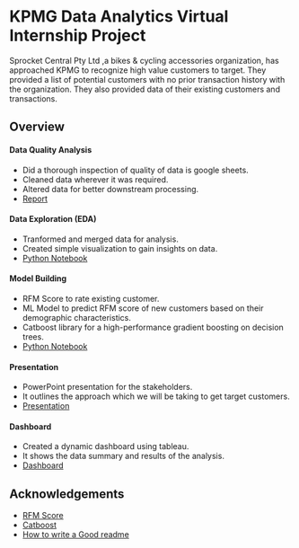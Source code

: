 
# KPMG Data Analytics Virtual Internship Project

Sprocket Central Pty Ltd ,a bikes & cycling accessories organization, has approached KPMG to recognize high value customers to target. They provided a list of potential customers with no prior transaction history with the organization. They also provided data of their existing customers and transactions.


## Overview
#### Data Quality Analysis
- Did a thorough inspection of quality of data is google sheets.
- Cleaned data wherever it was required.
- Altered data for better downstream processing.
- [Report](https://docs.google.com/document/d/1ds-pXY8mok3ksSyu4P5i8TN6IDMyu9xx7Ne1twBkKbg/edit?usp=sharing)
#### Data Exploration (EDA)
- Tranformed and merged data for analysis.
- Created simple visualization to gain insights on data.
- [Python Notebook](https://colab.research.google.com/drive/1TFOaymyi6WyVfvMy88KLPlQ8Y870juPt?usp=sharing)

#### Model Building
- RFM Score to rate existing customer.
- ML Model to predict RFM score of new customers based on their demographic characteristics.
- Catboost library for a high-performance gradient boosting on decision trees.
- [Python Notebook](https://colab.research.google.com/drive/1TFOaymyi6WyVfvMy88KLPlQ8Y870juPt?usp=sharing)
#### Presentation
- PowerPoint presentation for the stakeholders.
- It outlines the approach which we will be taking to get target customers.
- [Presentation](https://docs.google.com/presentation/d/1dWQdJJL_dtQ1aOJ9O0oMwRAIBaOC7FognvMx2I9G6SE/edit?usp=sharing)

#### Dashboard
- Created a dynamic dashboard using tableau.
- It shows the data summary and results of the analysis.
- [Dashboard](https://public.tableau.com/views/SprocketCentralKPMG/Dashboard1?:language=en-US&:display_count=n&:origin=viz_share_link)
## Acknowledgements

 - [RFM Score](https://www.datacamp.com/community/tutorials/introduction-customer-segmentation-python)
 - [Catboost](https://catboost.ai/)
 - [How to write a Good readme](https://bulldogjob.com/news/449-how-to-write-a-good-readme-for-your-github-project)

